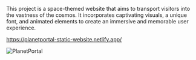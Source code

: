 This project is a space-themed website that aims to transport visitors into the vastness of the cosmos.
It incorporates captivating visuals, a unique font, and animated elements to create an immersive and memorable user experience.

https://planetportal-static-website.netlify.app/

![PlanetPortal](https://github.com/VinuthaTJ179/PlanetPortal/assets/93989675/67b39fc1-90c1-4679-b12f-6f95143f1866)
